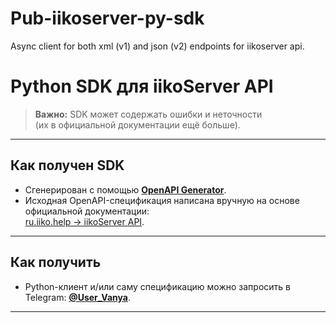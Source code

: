 # Pub-iikoserver-py-sdk
Async client for both  xml (v1) and json (v2) endpoints for iikoserver api.

# Python SDK для iikoServer API

> **Важно:** SDK может содержать ошибки и неточности  
> (их в официальной документации ещё больше).

---

## Как получен SDK

* Сгенерирован с помощью **[OpenAPI Generator](https://openapi-generator.tech)**.  
* Исходная OpenAPI-спецификация написана вручную на основе официальной документации:  
  [ru.iiko.help → iikoServer API](https://ru.iiko.help/articles/#!api-documentations/iikoserver-api).

---

## Как получить

* Python-клиент и/или саму спецификацию можно запросить в Telegram: **[@User_Vanya](https://t.me/User_Vanya)**.

---
